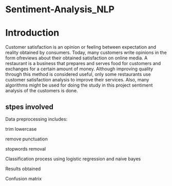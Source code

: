 # Sentiment-Analysis_NLP
# Introduction
Customer satisfaction is an opinion or feeling between
expectation and reality obtained by consumers. Today,
many customers write opinions in the form ofreviews about
their obtained satisfaction on online media.
A restaurant is a business that prepares and serves
food for customers and exchanges for a certain amount of
money. Although improving quality through this method is
considered useful, only some restaurants use customer
satisfaction analysis to improve their services. Also, many
algorithms might be used for doing the study
in this project sentiment analysis of the customers is done.

## stpes involved
Data preprocessing includes:

trim lowercase

remove punctuation

stopwords removal

Classification process using logistic regression and naive bayes

Results obtained 

Confusion matrix
